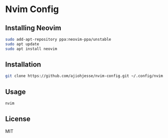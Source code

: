 # Nvim Config

## Installing Neovim

```bash
sudo add-apt-repository ppa:neovim-ppa/unstable
sudo apt update
sudo apt install neovim
```

## Installation

```bash
git clone https://github.com/ajiohjesse/nvim-config.git ~/.config/nvim
```

## Usage

```bash
nvim
```

## License

MIT

